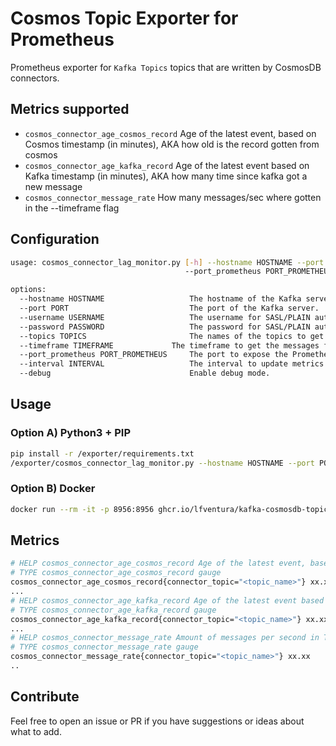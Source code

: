 # Cosmos Topic Exporter for Prometheus

Prometheus exporter for `Kafka Topics` topics that are written by CosmosDB connectors.

## Metrics supported

- `cosmos_connector_age_cosmos_record` Age of the latest event, based on Cosmos timestamp (in minutes), AKA how old is the record gotten from cosmos
- `cosmos_connector_age_kafka_record` Age of the latest event based on Kafka timestamp (in minutes), AKA how many time since kafka got a new message
- `cosmos_connector_message_rate` How many messages/sec where gotten in the --timeframe flag

## Configuration

```sh
usage: cosmos_connector_lag_monitor.py [-h] --hostname HOSTNAME --port PORT --username USERNAME --password PASSWORD --topics TOPICS --timeframe TIMEFRAME
                                       --port_prometheus PORT_PROMETHEUS --interval INTERVAL [--debug]

options:
  --hostname HOSTNAME                   The hostname of the Kafka server.
  --port PORT                           The port of the Kafka server.
  --username USERNAME                   The username for SASL/PLAIN authentication.
  --password PASSWORD                   The password for SASL/PLAIN authentication.
  --topics TOPICS                       The names of the topics to get the latest message from.
  --timeframe TIMEFRAME             The timeframe to get the messages from.
  --port_prometheus PORT_PROMETHEUS     The port to expose the Prometheus metrics.
  --interval INTERVAL                   The interval to update metrics
  --debug                               Enable debug mode.
```

## Usage

### Option A) Python3 + PIP

```sh
pip install -r /exporter/requirements.txt
/exporter/cosmos_connector_lag_monitor.py --hostname HOSTNAME --port PORT --username USERNAME --password PASSWORD --topics TOPICS --timeframe 60 --port_prometheus PORT_PROMETHEUS --interval 300
```

### Option B) Docker

```sh
docker run --rm -it -p 8956:8956 ghcr.io/lfventura/kafka-cosmosdb-topic-ts-exporter:latest /app/cosmos_connector_lag_monitor.py --hostname HOSTNAME --port PORT --username USERNAME --password PASSWORD --topics TOPICS --timeframe 60 --port_prometheus PORT_PROMETHEUS --interval 300
```

## Metrics

```sh
# HELP cosmos_connector_age_cosmos_record Age of the latest event, based on Cosmos timestamp (in minutes), AKA how old is the record gotten from cosmos
# TYPE cosmos_connector_age_cosmos_record gauge
cosmos_connector_age_cosmos_record{connector_topic="<topic_name>"} xx.xx
...
# HELP cosmos_connector_age_kafka_record Age of the latest event based on Kafka timestamp (in minutes), AKA how many time since kafka got a new message
# TYPE cosmos_connector_age_kafka_record gauge
cosmos_connector_age_kafka_record{connector_topic="<topic_name>"} xx.xx
...
# HELP cosmos_connector_message_rate Amount of messages per second in Topic
# TYPE cosmos_connector_message_rate gauge
cosmos_connector_message_rate{connector_topic="<topic_name>"} xx.xx
..
```

## Contribute

Feel free to open an issue or PR if you have suggestions or ideas about what to add.